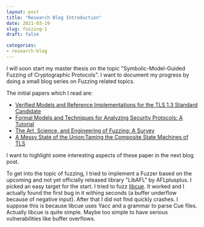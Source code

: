 ```yaml
---
layout: post
title: "Research Blog Introduction"
date: 2021-03-19
slug: fuzzing-1
draft: false

categories:
- research-blog
---
```


I will soon start my master thesis on the topic "Symbolic-Model-Guided Fuzzing of Cryptographic Protocols". I want to document my progress by doing a small blog series on Fuzzing related topics.

The initial papers which I read are:

* [Verified Models and Reference Implementations for the TLS 1.3 Standard Candidate](https://hal.inria.fr/hal-01575920v2)
* [Formal Models and Techniques for Analyzing Security Protocols: A Tutorial](https://ieeexplore.ieee.org/document/8187592)
* [The Art, Science, and Engineering of Fuzzing: A Survey](https://arxiv.org/abs/1812.00140)
* [A Messy State of the Union:Taming the Composite State Machines of TLS](https://www.ieee-security.org/TC/SP2015/papers-archived/6949a535.pdf])

I want to highlight some interesting aspects of these paper in the next blog post.

To get into the topic of fuzzing, I tried to implement a Fuzzer based on the upcoming and not yet officially released library "LibAFL" by AFLplusplus. I picked an easy target for the start. I tried to fuzz [libcue](https://github.com/lipnitsk/libcue). It worked and I actually found the first bug in it withing seconds (a buffer underflow because of negative input). After that I did not find quickly crashes. I suppose this is because libcue uses Yacc and a grammar to parse Cue files. Actually libcue is quite simple. Maybe too simple to have serious vulnerabilities like buffer overflows.

